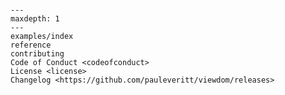 ```{include} ../README.md

```

```{toctree}
---
maxdepth: 1
---
examples/index
reference
contributing
Code of Conduct <codeofconduct>
License <license>
Changelog <https://github.com/pauleveritt/viewdom/releases>
```
